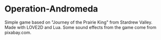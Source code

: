 # Operation-Andromeda
Simple game based on "Journey of the Prairie King" from Stardrew Valley. Made with LOVE2D and Lua.
Some sound effects from the game come from pixabay.com.
